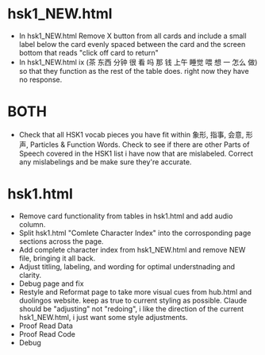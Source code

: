 # hsk1_NEW.html
- In hsk1_NEW.html Remove X button from all cards and include a small label below the card evenly spaced between the card and the screen bottom that reads "click off card to return"
- In hsk1_NEW.html ix (茶 	东西 	分钟 	很 	看 	吗 	那 	钱 	上午 	睡觉 	喂 	想 	一 	怎么 	做) so that they function as the rest of the table does. right now they have no response.

# BOTH
- Check that all HSK1 vocab pieces you have fit within 象形, 指事, 会意, 形声, Particles & Function Words. Check to see if there are other Parts of Speech covered in the HSK1 list i have now that are mislabeled. Correct any mislabelings and be make sure they're accurate. 

# hsk1.html
- Remove card functionality from tables in hsk1.html and add audio column.
- Split hsk1.html "Comlete Character Index" into the corrosponding page sections across the page.
- Add complete character index from hsk1_NEW.html and remove NEW file, bringing it all back. 
- Adjust titling, labeling, and wording for optimal understnading and clarity.
- Debug page and fix
- Restyle and Reformat page to take more visual cues from hub.html and duolingos website. keep as true to current styling as possible. Claude should be "adjusting" not "redoing", i like the direction of the current hsk1_NEW.html, i just want some style adjustments. 
- Proof Read Data
- Proof Read Code
- Debug